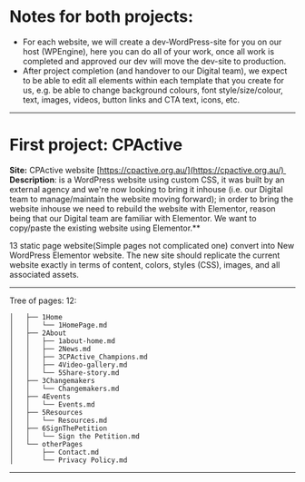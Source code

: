 # **Notes for both projects:**

- For each website, we will create a dev-WordPress-site for you on our host (WPEngine), here you can do all of your work, once all work is completed and approved our dev will move the dev-site to production.
- After project completion (and handover to our Digital team), we expect to be able to edit all elements within each template that you create for us, e.g. be able to change background colours, font style/size/colour, text, images, videos, button links and CTA text, icons, etc.

---
# **First project: CPActive**

**Site:** CPActive website [https://cpactive.org.au/](https://cpactive.org.au/) 
**Description**: is a WordPress website using custom CSS, it was built by an external agency and we're now looking to bring it inhouse (i.e. our Digital team to manage/maintain the website moving forward); in order to bring the website inhouse we need to rebuild the website with Elementor, reason being that our Digital team are familiar with Elementor. We want to copy/paste the existing website using Elementor.**

13 static page website(Simple pages not complicated one) convert into New WordPress Elementor website. The new site should replicate the current website exactly in terms of content, colors, styles (CSS), images, and all associated assets.

---

Tree of pages: 12:

```
│   ├── 1Home
│   │   └── 1HomePage.md
│   ├── 2About
│   │   ├── 1about-home.md
│   │   ├── 2News.md
│   │   ├── 3CPActive_Champions.md
│   │   ├── 4Video-gallery.md
│   │   └── 5Share-story.md
│   ├── 3Changemakers
│   │   └── Changemakers.md
│   ├── 4Events
│   │   └── Events.md
│   ├── 5Resources
│   │   └── Resources.md
│   ├── 6SignThePetition
│   │   └── Sign the Petition.md
│   └── otherPages
│       ├── Contact.md
│       └── Privacy Policy.md
```



---



